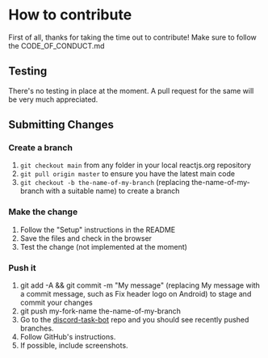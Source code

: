 # How to contribute
First of all, thanks for taking the time out to contribute!
Make sure to follow the CODE_OF_CONDUCT.md

## Testing
There's no testing in place at the moment. A pull request for the same will be very much appreciated.

## Submitting Changes
### Create a branch
1. `git checkout main` from any folder in your local reactjs.org repository
2. `git pull origin master` to ensure you have the latest main code
3. `git checkout -b the-name-of-my-branch` (replacing the-name-of-my-branch with a suitable name) to create a branch

### Make the change
1. Follow the "Setup" instructions in the README
2. Save the files and check in the browser
3. Test the change (not implemented at the moment)

### Push it
1. git add -A && git commit -m "My message" (replacing My message with a commit message, such as Fix header logo on Android) to stage and commit your changes
2. git push my-fork-name the-name-of-my-branch
3. Go to the [discord-task-bot](https://kavin25/discord-task-bot) repo and you should see recently pushed branches.
4. Follow GitHub's instructions.
5. If possible, include screenshots.
